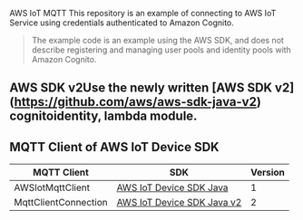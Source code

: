 AWS IoT MQTT
This repository is an example of connecting to AWS IoT Service using credentials authenticated to Amazon Cognito.
> The example code is an example using the AWS SDK, and does not describe registering and managing user pools and identity pools with Amazon Cognito.

## AWS SDK v2Use the newly written [AWS SDK v2] (https://github.com/aws/aws-sdk-java-v2) cognitoidentity, lambda module.

## MQTT Client of AWS IoT Device SDK

|MQTT Client|SDK|Version|
|---|---|---|
|AWSIotMqttClient|[AWS IoT Device SDK Java](https://github.com/aws/aws-iot-device-sdk-java)|1|
|MqttClientConnection|[AWS IoT Device SDK Java v2](https://github.com/aws/aws-iot-device-sdk-java-v2)|2|
